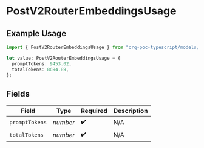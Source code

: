 # PostV2RouterEmbeddingsUsage

## Example Usage

```typescript
import { PostV2RouterEmbeddingsUsage } from "orq-poc-typescript/models/operations";

let value: PostV2RouterEmbeddingsUsage = {
  promptTokens: 9453.02,
  totalTokens: 8694.89,
};
```

## Fields

| Field              | Type               | Required           | Description        |
| ------------------ | ------------------ | ------------------ | ------------------ |
| `promptTokens`     | *number*           | :heavy_check_mark: | N/A                |
| `totalTokens`      | *number*           | :heavy_check_mark: | N/A                |